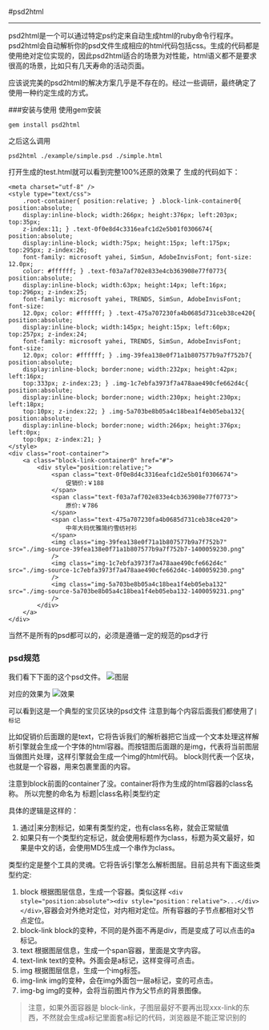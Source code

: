 #psd2html

---

psd2html是一个可以通过特定ps约定来自动生成html的ruby命令行程序。
psd2html会自动解析你的psd文件生成相应的html代码包括css。生成的代码都是使用绝对定位实现的，因此psd2html适合的场景为对性能，html语义都不是要求很高的场景，比如只有几天寿命的活动页面。

应该说完美的psd2html的解决方案几乎是不存在的。经过一些调研，最终确定了使用一种约定生成的方式。


###安装与使用
使用gem安装
```
gem install psd2html
```

之后这么调用
```
psd2html ./example/simple.psd ./simple.html
```
打开生成的test.html就可以看到完整100%还原的效果了
生成的代码如下：
```
<meta charset="utf-8" />
<style type="text/css">
    .root-container{ position:relative; } .block-link-container0{ position:absolute;
    display:inline-block; width:266px; height:376px; left:203px; top:35px;
    z-index:11; } .text-0f0e8d4c3316eafc1d2e5b01f0306674{ position:absolute;
    display:inline-block; width:75px; height:15px; left:175px; top:295px; z-index:26;
    font-family: microsoft yahei, SimSun, AdobeInvisFont; font-size: 12.0px;
    color: #ffffff; } .text-f03a7af702e833e4cb363908e77f0773{ position:absolute;
    display:inline-block; width:63px; height:14px; left:16px; top:296px; z-index:25;
    font-family: microsoft yahei, TRENDS, SimSun, AdobeInvisFont; font-size:
    12.0px; color: #ffffff; } .text-475a707230fa4b0685d731ceb38ce420{ position:absolute;
    display:inline-block; width:145px; height:15px; left:60px; top:257px; z-index:24;
    font-family: microsoft yahei, TRENDS, SimSun, AdobeInvisFont; font-size:
    12.0px; color: #ffffff; } .img-39fea138e0f71a1b807577b9a7f752b7{ position:absolute;
    display:inline-block; border:none; width:232px; height:42px; left:16px;
    top:333px; z-index:23; } .img-1c7ebfa3973f7a478aae490cfe662d4c{ position:absolute;
    display:inline-block; border:none; width:230px; height:230px; left:18px;
    top:10px; z-index:22; } .img-5a703be8b05a4c18bea1f4eb05eba132{ position:absolute;
    display:inline-block; border:none; width:266px; height:376px; left:0px;
    top:0px; z-index:21; }
</style>
<div class="root-container">
    <a class="block-link-container0" href="#">
        <div style="position:relative;">
            <span class="text-0f0e8d4c3316eafc1d2e5b01f0306674">
                促销价:￥188
            </span>
            <span class="text-f03a7af702e833e4cb363908e77f0773">
                原价:￥786
            </span>
            <span class="text-475a707230fa4b0685d731ceb38ce420">
                中年大码优雅简约雪纺衬衫
            </span>
            <img class="img-39fea138e0f71a1b807577b9a7f752b7" src="./img-source-39fea138e0f71a1b807577b9a7f752b7-1400059230.png"
            />
            <img class="img-1c7ebfa3973f7a478aae490cfe662d4c" src="./img-source-1c7ebfa3973f7a478aae490cfe662d4c-1400059230.png"
            />
            <img class="img-5a703be8b05a4c18bea1f4eb05eba132" src="./img-source-5a703be8b05a4c18bea1f4eb05eba132-1400059231.png"
            />
        </div>
    </a>
</div>
```
当然不是所有的psd都可以的，必须是遵循一定的规范的psd才行



### psd规范

我们看下下面的这个psd文件。
![图层](http://blogzwk.qiniudn.com/aa.JPG)

对应的效果为
![效果](http://blogzwk.qiniudn.com/22.jpg)

可以看到这是一个典型的宝贝区块的psd文件
注意到每个内容后面我们都使用了`|标记`

比如促销价后面跟的是text，它将告诉我们的解析器把它当成一个文本处理这样解析引擎就会生成一个字体的html容器。而按钮图后面跟的是img，代表将当前图层当做图片处理，这样引擎就会生成一个img的html代码。
block则代表一个区块，也就是一个容器，用来包裹里面的内容。

注意到block前面的container了没。container将作为生成的html容器的class名称。
所以完整的命名为 标题|class名称|类型约定

具体的逻辑是这样的：
1. 通过|来分割标记，如果有类型约定，也有class名称，就会正常赋值
2. 如果只有一个类型约定标记，就会使用标题作为class，标题为英文最好，如果是中文的话，会使用MD5生成一个串作为class。

类型约定是整个工具的灵魂。它将告诉引擎怎么解析图层。目前总共有下面这些类型约定:

1. block 根据图层信息，生成一个容器。类似这样 `<div style="position:absolute"><div style="position：relative">...</div></div>`,容器会对外绝对定位，对内相对定位。所有容器的子节点都相对父节点定位。
2. block-link block的变种，不同的是外面不再是div，而是变成了可以点击的a标记。
3. text 根据图层信息，生成一个span容器，里面是文字内容。
4. text-link text的变种。外面会是a标记，这样变得可点击。
5. img 根据图层信息，生成一个img标签。
6. img-link img的变种，会在img外面包一层a标记，变的可点击。
7. img-bg img的变种，会将当前图片作为父节点的背景图像。

> 注意，如果外面容器是 block-link，子图层最好不要再出现xxx-link的东西，不然就会生成a标记里面套a标记的代码，浏览器是不能正常识别的

